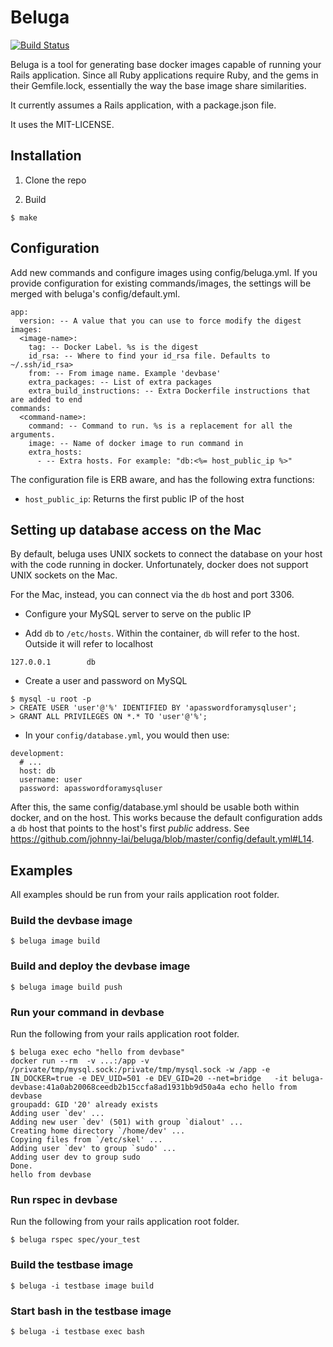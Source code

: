 # Beluga

[![Build Status](https://travis-ci.org/johnny-lai/beluga.svg?branch=master)](https://travis-ci.org/johnny-lai/beluga)

Beluga is a tool for generating base docker images capable of running your Rails application. Since all Ruby applications require Ruby, and the gems in their Gemfile.lock, essentially the way the base image share similarities.

It currently assumes a Rails application, with a package.json file.

It uses the MIT-LICENSE.

## Installation

1. Clone the repo

2. Build
  ```
  $ make
  ```

## Configuration

Add new commands and configure images using config/beluga.yml. If you provide configuration
for existing commands/images, the settings will be merged with beluga's config/default.yml.

```
app:
  version: -- A value that you can use to force modify the digest
images:
  <image-name>:
    tag: -- Docker Label. %s is the digest
    id_rsa: -- Where to find your id_rsa file. Defaults to ~/.ssh/id_rsa>
    from: -- From image name. Example 'devbase'
    extra_packages: -- List of extra packages
    extra_build_instructions: -- Extra Dockerfile instructions that are added to end
commands:
  <command-name>:
    command: -- Command to run. %s is a replacement for all the arguments.
    image: -- Name of docker image to run command in
    extra_hosts:
      - -- Extra hosts. For example: "db:<%= host_public_ip %>"
```
The configuration file is ERB aware, and has the following extra functions:

* `host_public_ip`: Returns the first public IP of the host

## Setting up database access on the Mac

By default, beluga uses UNIX sockets to connect the database on your host with the code running in docker. Unfortunately, docker does not support UNIX sockets on the Mac.

For the Mac, instead, you can connect via the `db` host and port 3306.

* Configure your MySQL server to serve on the public IP

* Add `db` to `/etc/hosts`. Within the container, `db` will refer to the host. Outside it will refer to localhost
```
127.0.0.1        db
```

* Create a user and password on MySQL
```
$ mysql -u root -p
> CREATE USER 'user'@'%' IDENTIFIED BY 'apasswordforamysqluser';
> GRANT ALL PRIVILEGES ON *.* TO 'user'@'%';
```

* In your `config/database.yml`, you would then use:
```
development:
  # ...
  host: db
  username: user
  password: apasswordforamysqluser
```

After this, the same config/database.yml should be usable both within docker, and on the host. This works because the default configuration adds a `db` host that points to the host's first *public* address. See https://github.com/johnny-lai/beluga/blob/master/config/default.yml#L14.

## Examples

All examples should be run from your rails application root folder.

### Build the devbase image

```
$ beluga image build
```

### Build and deploy the devbase image

```
$ beluga image build push
```

### Run your command in devbase

Run the following from your rails application root folder.
```
$ beluga exec echo "hello from devbase"
docker run --rm  -v ...:/app -v /private/tmp/mysql.sock:/private/tmp/mysql.sock -w /app -e IN_DOCKER=true -e DEV_UID=501 -e DEV_GID=20 --net=bridge   -it beluga-devbase:41a0ab20068ceedb2b15ccfa8ad1931bb9d50a4a echo hello from devbase
groupadd: GID '20' already exists
Adding user `dev' ...
Adding new user `dev' (501) with group `dialout' ...
Creating home directory `/home/dev' ...
Copying files from `/etc/skel' ...
Adding user `dev' to group `sudo' ...
Adding user dev to group sudo
Done.
hello from devbase
```

### Run rspec in devbase

Run the following from your rails application root folder.
```
$ beluga rspec spec/your_test
```

### Build the testbase image

```
$ beluga -i testbase image build
```

### Start bash in the testbase image

```
$ beluga -i testbase exec bash
```

